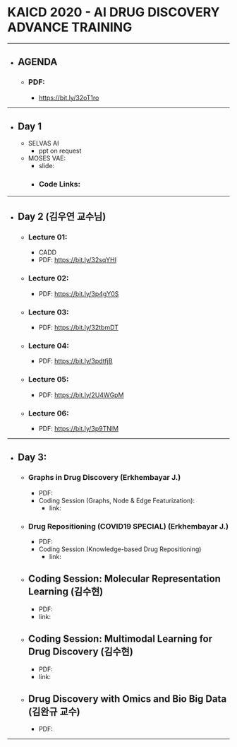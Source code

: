 # KAICD 2020 - AI DRUG DISCOVERY ADVANCE TRAINING

---

- ## AGENDA

  - ### PDF:
    - https://bit.ly/32oT1ro

---

- ## Day 1
  - SELVAS AI
    - ppt on request
  - MOSES VAE:
    - slide:
    - ### Code Links:

---

- ## Day 2 (김우연 교수님)

  - ### Lecture 01:
    - CADD
    - PDF: https://bit.ly/32sqYHI
  - ### Lecture 02:
    - PDF: https://bit.ly/3p4gY0S
  - ### Lecture 03:
    - PDF: https://bit.ly/32tbmDT
  - ### Lecture 04:
    - PDF: https://bit.ly/3pdtfjB
  - ### Lecture 05:
    - PDF: https://bit.ly/2U4WGpM
  - ### Lecture 06:
    - PDF: https://bit.ly/3p9TNlM

---

- ## Day 3:

  - ### Graphs in Drug Discovery (Erkhembayar J.)
    - PDF:
    - Coding Session (Graphs, Node & Edge Featurization):
      - link:
  - ### Drug Repositioning (COVID19 SPECIAL) (Erkhembayar J.)

    - PDF:
    - Coding Session (Knowledge-based Drug Repositioning)
      - link:

  - ## Coding Session: Molecular Representation Learning (김수현)
    - PDF:
    - link:
  - ## Coding Session: Multimodal Learning for Drug Discovery (김수현)
    - PDF:
    - link:
  - ## Drug Discovery with Omics and Bio Big Data (김완규 교수)
    - PDF:

---
